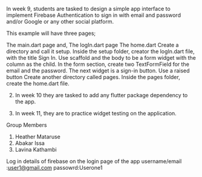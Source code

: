 In week 9, students are tasked to design a simple app interface to implement Firebase Authentication to sign in with email and password and/or Google or any other social platform.

This example will have three pages;

The main.dart page and,
The logIn.dart page
The home.dart
Create a directory and call it setup. Inside the setup folder, creator the logIn.dart file, with the title Sign In. Use scaffold and the body to be a form widget with the column as the child. In the form section, create two TextFormField for the email and the password.
The next widget is a sign-in button. Use a raised button
Create another directory called pages. Inside the pages folder, create the home.dart file.

2. In week 10 they are tasked to add any flutter package dependency to the app.

3. In week 11, they are to practice widget testing on the application.


Group Members
1. Heather Mataruse
2. Abakar Issa 
3. Lavina Kathambi

Log in details of firebase  on the login page of the app
username/email :user1@gmail.com
passowrd:Userone1
